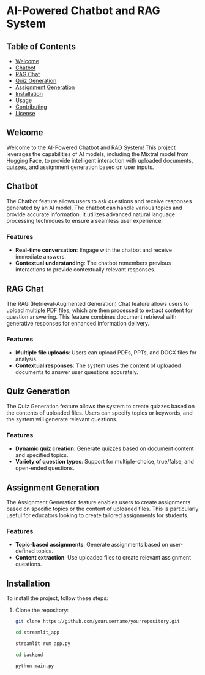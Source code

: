# AI-Powered Chatbot and RAG System

## Table of Contents
- [Welcome](#welcome)
- [Chatbot](#chatbot)
- [RAG Chat](#rag-chat)
- [Quiz Generation](#quiz-generation)
- [Assignment Generation](#assignment-generation)
- [Installation](#installation)
- [Usage](#usage)
- [Contributing](#contributing)
- [License](#license)

## Welcome
Welcome to the AI-Powered Chatbot and RAG System! This project leverages the capabilities of AI models, including the Mixtral model from Hugging Face, to provide intelligent interaction with uploaded documents, quizzes, and assignment generation based on user inputs.

## Chatbot
The Chatbot feature allows users to ask questions and receive responses generated by an AI model. The chatbot can handle various topics and provide accurate information. It utilizes advanced natural language processing techniques to ensure a seamless user experience.

### Features
- **Real-time conversation**: Engage with the chatbot and receive immediate answers.
- **Contextual understanding**: The chatbot remembers previous interactions to provide contextually relevant responses.

## RAG Chat
The RAG (Retrieval-Augmented Generation) Chat feature allows users to upload multiple PDF files, which are then processed to extract content for question answering. This feature combines document retrieval with generative responses for enhanced information delivery.

### Features
- **Multiple file uploads**: Users can upload PDFs, PPTs, and DOCX files for analysis.
- **Contextual responses**: The system uses the content of uploaded documents to answer user questions accurately.

## Quiz Generation
The Quiz Generation feature allows the system to create quizzes based on the contents of uploaded files. Users can specify topics or keywords, and the system will generate relevant questions.

### Features
- **Dynamic quiz creation**: Generate quizzes based on document content and specified topics.
- **Variety of question types**: Support for multiple-choice, true/false, and open-ended questions.

## Assignment Generation
The Assignment Generation feature enables users to create assignments based on specific topics or the content of uploaded files. This is particularly useful for educators looking to create tailored assignments for students.

### Features
- **Topic-based assignments**: Generate assignments based on user-defined topics.
- **Content extraction**: Use uploaded files to create relevant assignment questions.

## Installation
To install the project, follow these steps:

1. Clone the repository:
   ```bash
   git clone https://github.com/yourusername/yourrepository.git
    ```

    ```bash
    cd streamlit_app
    ```

    ```python
    streamlit rum app.py
    ```

    ```bash 
    cd backend
    ```

    ```python 
    python main.py
    ```